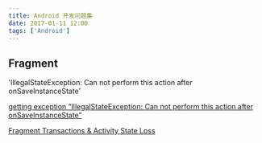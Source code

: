 ```yaml
---
title: Android 开发问题集
date: 2017-01-11 12:00
tags: ['Android']
---
```

## Fragment
'IllegalStateException: Can not perform this action after onSaveInstanceState'

[getting exception “IllegalStateException: Can not perform this action after onSaveInstanceState”](http://stackoverflow.com/questions/7469082/getting-exception-illegalstateexception-can-not-perform-this-action-after-onsa)

[Fragment Transactions & Activity State Loss](http://www.androiddesignpatterns.com/2013/08/fragment-transaction-commit-state-loss.html)
